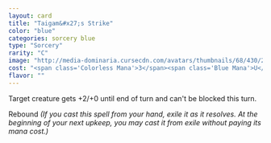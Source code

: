 ```yaml
---
layout: card
title: "Taigam&#x27;s Strike"
color: "blue"
categories: sorcery blue
type: "Sorcery"
rarity: "C"
image: "http://media-dominaria.cursecdn.com/avatars/thumbnails/68/430/200/283/635618494650698475.png"
cost: "<span class='Colorless Mana'>3</span><span class='Blue Mana'>U</span>"
flavor: ""
---
```


Target creature gets +2/+0 until end of turn and can't be blocked this turn.

Rebound <em>(If you cast this spell from your hand, exile it as it resolves. At the beginning of your next upkeep, you may cast it from exile without paying its mana cost.)</em>
